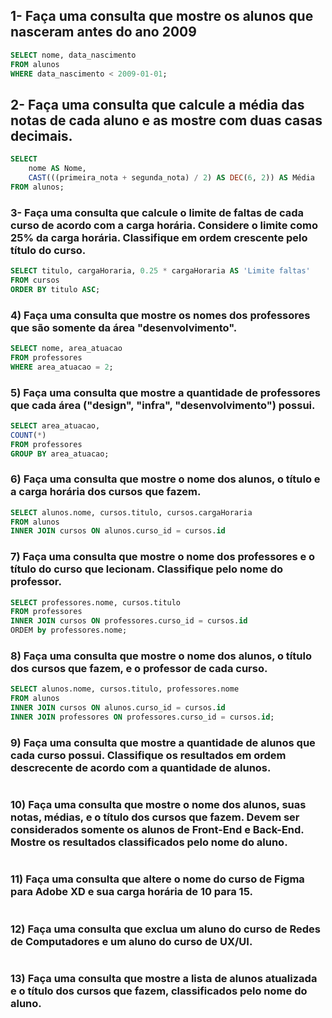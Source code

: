 ## 1- Faça uma consulta que mostre os alunos que nasceram antes do ano 2009

```sql
SELECT nome, data_nascimento
FROM alunos
WHERE data_nascimento < 2009-01-01;
```


## 2- Faça uma consulta que calcule a média das notas de cada aluno e as mostre com duas casas decimais.
```sql
SELECT
    nome AS Nome,
    CAST(((primeira_nota + segunda_nota) / 2) AS DEC(6, 2)) AS Média
FROM alunos;
```

### 3- Faça uma consulta que calcule o limite de faltas de cada curso de acordo com a carga horária. Considere o limite como 25% da carga horária. Classifique em ordem crescente pelo título do curso.

```sql
SELECT titulo, cargaHoraria, 0.25 * cargaHoraria AS 'Limite faltas'
FROM cursos
ORDER BY titulo ASC;
```

### 4) Faça uma consulta que mostre os nomes dos professores que são somente da área "desenvolvimento".

```sql
SELECT nome, area_atuacao
FROM professores
WHERE area_atuacao = 2;
```

### 5) Faça uma consulta que mostre a quantidade de professores que cada área ("design", "infra", "desenvolvimento") possui.


```sql
SELECT area_atuacao,
COUNT(*)
FROM professores
GROUP BY area_atuacao;
```

### 6) Faça uma consulta que mostre o nome dos alunos, o título e a carga horária dos cursos que fazem.

```sql
SELECT alunos.nome, cursos.titulo, cursos.cargaHoraria
FROM alunos
INNER JOIN cursos ON alunos.curso_id = cursos.id
```

### 7) Faça uma consulta que mostre o nome dos professores e o título do curso que lecionam. Classifique pelo nome do professor.


```sql
SELECT professores.nome, cursos.titulo
FROM professores
INNER JOIN cursos ON professores.curso_id = cursos.id
ORDEM by professores.nome;
```

### 8) Faça uma consulta que mostre o nome dos alunos, o título dos cursos que fazem, e o professor de cada curso.

```sql
SELECT alunos.nome, cursos.titulo, professores.nome
FROM alunos
INNER JOIN cursos ON alunos.curso_id = cursos.id
INNER JOIN professores ON professores.curso_id = cursos.id;
```

### 9) Faça uma consulta que mostre a quantidade de alunos que cada curso possui. Classifique os resultados em ordem descrecente de acordo com a quantidade de alunos.

```sql

```

### 10) Faça uma consulta que mostre o nome dos alunos, suas notas, médias, e o título dos cursos que fazem. Devem ser considerados somente os alunos de Front-End e Back-End. Mostre os resultados classificados pelo nome do aluno.

```sql

```

### 11) Faça uma consulta que altere o nome do curso de Figma para Adobe XD e sua carga horária de 10 para 15.

```sql

```

### 12) Faça uma consulta que exclua um aluno do curso de Redes de Computadores e um aluno do curso de UX/UI.

```sql

```

### 13) Faça uma consulta que mostre a lista de alunos atualizada e o título dos cursos que fazem, classificados pelo nome do aluno.

```sql

```